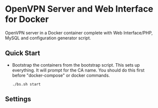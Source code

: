 # OpenVPN Server and Web Interface for Docker
OpenVPN server in a Docker container complete with Web Interface/PHP, MySQL and configuration generator script.

## Quick Start
* Bootstrap the containers from the bootstrap script. This sets up everything. It will prompt for the CA name. You should do this first before "docker-compose" or docker commands.

      ./bs.sh start
  
## Settings  
